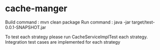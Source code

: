 # cache-manger

Build command : mvn clean package
Run command : java -jar target/test-0.0.1-SNAPSHOT.jar

To test each strategy please run CacheServiceImplTest each strategy.
Integration test cases are implemented for each strategy